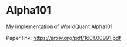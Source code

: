 # Alpha101
My implementation of WorldQuant Alpha101

Paper link: https://arxiv.org/pdf/1601.00991.pdf
